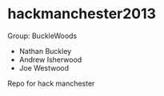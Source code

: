 hackmanchester2013
==================

Group: BuckleWoods

- Nathan Buckley
- Andrew Isherwood
- Joe Westwood

Repo for hack manchester
